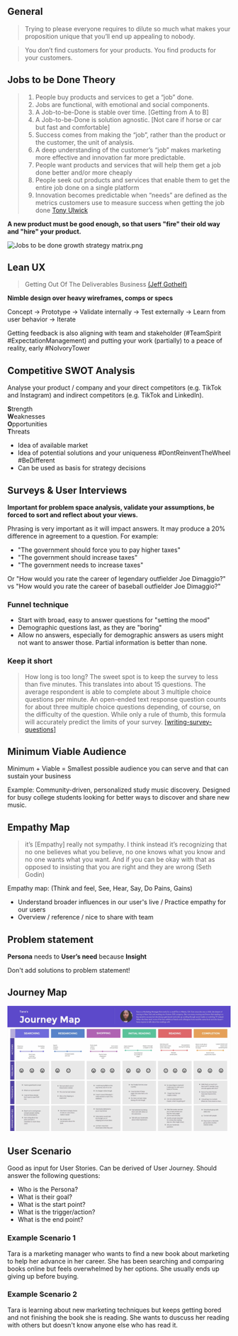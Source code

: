 ## General

> Trying to please everyone requires to dilute so much what makes your proposition unique that you’ll end up appealing to nobody.

> You don’t find customers for your products. You find products for your customers.

## Jobs to be Done Theory

> 1. People buy products and services to get a “job” done.
> 2. Jobs are functional, with emotional and social components.
> 3. A Job-to-be-Done is stable over time. [Getting from A to B]
> 4. A Job-to-be-Done is solution agnostic. [Not care if horse or car but fast and comfortable]
> 5. Success comes from making the “job”, rather than the product or the customer, the unit of analysis.
> 6. A deep understanding of the customer’s “job” makes marketing more effective and innovation far more predictable.
> 7. People want products and services that will help them get a job done better and/or more cheaply
> 8. People seek out products and services that enable them to get the entire job done on a single platform
> 9. Innovation becomes predictable when “needs” are defined as the metrics customers use to measure success when getting the job done
> [Tony Ulwick](https://jobs-to-be-done.com/the-5-tenets-of-jobs-to-be-done-theory-ba58c3a093c1)

**A new product must be good enough, so that users "fire" their old way and "hire" your product.**

![Jobs to be done growth strategy matrix.png](JobsToBeDoneGrowthStrategyMatrix.png)

## Lean UX

> Getting Out Of The Deliverables Business [(Jeff Gothelf)](https://www.smashingmagazine.com/2011/03/lean-ux-getting-out-of-the-deliverables-business/)

**Nimble design over heavy wireframes, comps or specs**

Concept -> Prototype -> Validate internally -> Test externally -> Learn from user behavior -> Iterate

Getting feedback is also aligning with team and stakeholder (#TeamSpirit #ExpectationManagement) and putting your work (partially) to a peace of reality, early #NoIvoryTower 

## Competitive SWOT Analysis

Analyse your product / company and your direct competitors (e.g. TikTok and Instagram) and indirect competitors (e.g. TikTok and LinkedIn).

**S**trength <br>
**W**eaknesses <br>
**O**pportunities <br>
**T**hreats <br>

- Idea of available market
- Idea of potential solutions and your uniqueness #DontReinventTheWheel #BeDifferent 
- Can be used as basis for strategy decisions

## Surveys & User Interviews

**Important for problem space analysis, validate your assumptions, be forced to sort and reflect about your views.**

Phrasing is very important as it will impact answers. It may produce a 20% difference in agreement to a question. For example:

- "The government should force you to pay higher taxes"
- "The government should increase taxes"
- "The government needs to increase taxes"

Or "How would you rate the career of legendary outfielder Joe Dimaggio?" vs "How would you rate the career of baseball outfielder Joe Dimaggio?"

### Funnel technique

- Start with broad, easy to answer questions for "setting the mood"
- Demographic questions last, as they are "boring"
- Allow no answers, especially for demographic answers as users might not want to answer those. Partial information is better than none.

### Keep it short

> How long is too long? The sweet spot is to keep the survey to less than five minutes. This translates into about 15 questions. The average respondent is able to complete about 3 multiple choice questions per minute. An open-ended text response question counts for about three multiple choice questions depending, of course, on the difficulty of the question. While only a rule of thumb, this formula will accurately predict the limits of your survey. [[writing-survey-questions]](https://www.qualtrics.com/blog/)

## Minimum Viable Audience

Minimum + Viable = Smallest possible audience you can serve and that can sustain your business

Example: Community-driven, personalized study music discovery. Designed for busy college students looking for better ways to discover and share new music.

## Empathy Map

> it’s [Empathy] really not sympathy. I think instead it’s recognizing that no one believes what you believe, no one knows what you know and no one wants what you want. And if you can be okay with that as opposed to insisting that you are right and they are wrong (Seth Godin)

Empathy map: (Think and feel, See, Hear, Say, Do Pains, Gains)

- Understand broader influences in our user's live / Practice empathy for our users
- Overview / reference / nice to share with team

## Problem statement

**Persona** needs to **User’s need** because **Insight**

Don't add solutions to problem statement!

## Journey Map

![Journey Map](./assets/JourneyMap.png)

## User Scenario

Good as input for User Stories. Can be derived of User Journey. Should answer the following questions:

- Who is the Persona?
- What is their goal?
- What is the start point?
- What is the trigger/action?
- What is the end point?

### Example Scenario 1

Tara is a marketing manager who wants to find a new book about marketing to help her advance in her career. She has been searching and comparing books online but feels overwhelmed by her options. She usually ends up giving up before buying.

### Example Scenario 2

Tara is learning about new marketing techniques but keeps getting bored and not finishing the book she is reading. She wants to duscuss her reading with others but doesn't know anyone else who has read it.